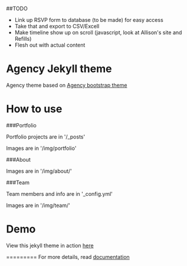 ##TODO

* Link up RSVP form to database (to be made) for easy access
* Take that and export to CSV/Excell
* Make timeline show up on scroll (javascript, look at Allison's site and Refills)
* Flesh out with actual content


Agency Jekyll theme
====================

Agency theme based on [Agency bootstrap theme ](http://startbootstrap.com/templates/agency/)

# How to use

###Portfolio

Portfolio projects are in '/_posts'

Images are in '/img/portfolio'

###About

Images are in '/img/about/'

###Team

Team members and info are in '_config.yml'

Images are in '/img/team/'


# Demo

View this jekyll theme in action [here](https://y7kim.github.io/agency-jekyll-theme)

=========
For more details, read [documentation](http://jekyllrb.com/)
